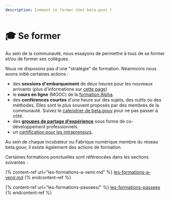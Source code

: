 ```yaml
---
description: Comment se former chez beta.gouv ?
---
```


# 🎓 Se former

Au sein de la communauté, nous essayons de permettre à tous de se former et/ou de former ses collègues.

Nous ne disposons pas d'une "stratégie" de formation. Néanmoins nous avons initié certaines actions :&#x20;

* des **sessions d'embarquement** de deux heures pour les nouveaux arrivants (plus d'informations sur [cette page](https://doc.incubateur.net/communaute/travailler-a-beta-gouv/se-former))&#x20;
* le **cours en ligne** (MOOC) de la [formation Alpha](https://beta.gouv.fr/alpha/mooc).&#x20;
* des **conférences courtes** d'une heure sur des sujets, des outils ou des méthodes. Elles sont le plus souvent proposés par des membres de la communauté. Suivez le [calendrier de beta.gouv](https://calendar.google.com/calendar/embed?src=0ieonqap1r5jeal5ugeuhoovlg%40group.calendar.google.com\&ctz=Europe%2FParis) pour ne pas passer à côté.&#x20;
* des [**groupes de partage d'expérience**](clubs-de-partage-dexperience/) sous forme de co-développement professionnels.&#x20;
* un [certification pour les intrapreneurs](certification-des-intrapreneurs/).

Au sein de chaque incubateur ou Fabrique numérique membre du réseau beta.gouv, il existe également des actions de formation.

Certaines formations ponctuelles sont référencées dans les sections suivantes :

{% content-ref url="les-formations-a-venir.md" %}
[les-formations-a-venir.md](les-formations-a-venir.md)
{% endcontent-ref %}

{% content-ref url="les-formations-passees/" %}
[les-formations-passees](les-formations-passees/)
{% endcontent-ref %}

